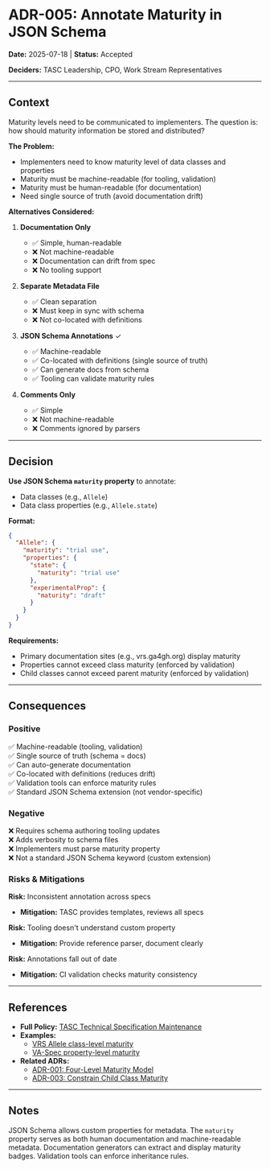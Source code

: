 # ADR-005: Annotate Maturity in JSON Schema

**Date:** 2025-07-18 | **Status:** Accepted

**Deciders:** TASC Leadership, CPO, Work Stream Representatives

---

## Context

Maturity levels need to be communicated to implementers. The question is: how should maturity information be stored and distributed?

**The Problem:**
- Implementers need to know maturity level of data classes and properties
- Maturity must be machine-readable (for tooling, validation)
- Maturity must be human-readable (for documentation)
- Need single source of truth (avoid documentation drift)

**Alternatives Considered:**

1. **Documentation Only**
   - ✅ Simple, human-readable
   - ❌ Not machine-readable
   - ❌ Documentation can drift from spec
   - ❌ No tooling support

2. **Separate Metadata File**
   - ✅ Clean separation
   - ❌ Must keep in sync with schema
   - ❌ Not co-located with definitions

3. **JSON Schema Annotations** ✓
   - ✅ Machine-readable
   - ✅ Co-located with definitions (single source of truth)
   - ✅ Can generate docs from schema
   - ✅ Tooling can validate maturity rules

4. **Comments Only**
   - ✅ Simple
   - ❌ Not machine-readable
   - ❌ Comments ignored by parsers

---

## Decision

**Use JSON Schema `maturity` property** to annotate:
- Data classes (e.g., `Allele`)
- Data class properties (e.g., `Allele.state`)

**Format:**
```json
{
  "Allele": {
    "maturity": "trial use",
    "properties": {
      "state": {
        "maturity": "trial use"
      },
      "experimentalProp": {
        "maturity": "draft"
      }
    }
  }
}
```

**Requirements:**
- Primary documentation sites (e.g., vrs.ga4gh.org) display maturity
- Properties cannot exceed class maturity (enforced by validation)
- Child classes cannot exceed parent maturity (enforced by validation)

---

## Consequences

### Positive

✅ Machine-readable (tooling, validation)  
✅ Single source of truth (schema = docs)  
✅ Can auto-generate documentation  
✅ Co-located with definitions (reduces drift)  
✅ Validation tools can enforce maturity rules  
✅ Standard JSON Schema extension (not vendor-specific)  

### Negative

❌ Requires schema authoring tooling updates  
❌ Adds verbosity to schema files  
❌ Implementers must parse maturity property  
❌ Not a standard JSON Schema keyword (custom extension)  

### Risks & Mitigations

**Risk:** Inconsistent annotation across specs
- **Mitigation:** TASC provides templates, reviews all specs

**Risk:** Tooling doesn't understand custom property
- **Mitigation:** Provide reference parser, document clearly

**Risk:** Annotations fall out of date
- **Mitigation:** CI validation checks maturity consistency

---

## References

- **Full Policy:** [TASC Technical Specification Maintenance](../recommendations/TASC%20Technical%20Specification%20Maintenance.md#communicating-maturity-level)
- **Examples:**
  - [VRS Allele class-level maturity](https://github.com/ga4gh/vrs/blob/454c5312e8e425eb170901c7520311f3ca7904e3/schema/vrs/json/Allele#L6)
  - [VA-Spec property-level maturity](https://github.com/ga4gh/va-spec/blob/4c14e9f7f033dce3b6701ecd0fccca415476fd76/schema/va-spec/profiles/caf/json/CohortAlleleFrequency#L142-L143)
- **Related ADRs:**
  - [ADR-001: Four-Level Maturity Model](001-adopt-four-level-maturity-model.md)
  - [ADR-003: Constrain Child Class Maturity](003-constrain-child-class-maturity.md)

---

## Notes

JSON Schema allows custom properties for metadata. The `maturity` property serves as both human documentation and machine-readable metadata. Documentation generators can extract and display maturity badges. Validation tools can enforce inheritance rules.
